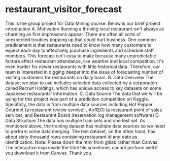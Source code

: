 # restaurant_visitor_forecast
This is the group project for Data Mining course. Below is our brief project introduction
A. Motivation 
Running a thriving local restaurant isn't always as charming as first impressions appear.
There are often all sorts of unexpected troubles popping up that could hurt business.
One common predicament is that restaurants need to know how many customers to expect each day
to effectively purchase ingredients and schedule staff members. This forecast isn't easy
to make because many unpredictable factors affect restaurant attendance, like weather and
local competition. It's even harder for newer restaurants with little historical data.
Therefore, our team is interested in digging deeper into the issue of forecasting number of
visiting customers for restaurants on daily basis.
B. Data Overview
The dataset we plan to use includes selected data collected by a corporation called
Recruit Holdings, which has unique access to key datasets on some Japanese restaurants'
information.
C.  Data Source
The data that we will be using for this project was part of a prediction competition on
Kaggle. Specificly, the data is from multiple data sources including Hot Pepper Gourmet (a restaurant review service)
, AirREGI (a restaurant point of sales service), and Restaurant Board (reservation log management software)
D.  Data Structure
The data has multiple train sets and one test set. As mentioned above, the training dataset has multiple
data sources so we need to perform some data merging. The test dataset, on the other hand, has about
sixty thousand rows containing restaurant id and date as identification.
Note: Please down the html from gitlab rather than Canvas. The interactive map inside the html file sometimes cannot perform well if you download it from Canvas. Thank you.
